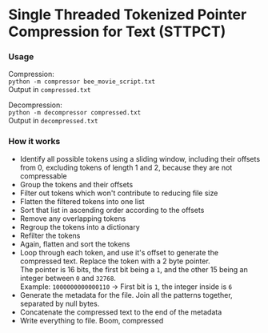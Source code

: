 # Single Threaded Tokenized Pointer Compression for Text (STTPCT)

### Usage 
Compression:  
`python -m compressor bee_movie_script.txt`  
Output in `compressed.txt`

Decompression:  
`python -m decompressor compressed.txt`  
Output in `decompressed.txt`

### How it works
- Identify all possible tokens using a sliding window, including their offsets from 0, excluding tokens of length 1 and 2, because they are not compressable
- Group the tokens and their offsets
- Filter out tokens which won't contribute to reducing file size
- Flatten the filtered tokens into one list
- Sort that list in ascending order according to the offsets
- Remove any overlapping tokens
- Regroup the tokens into a dictionary
- Refilter the tokens
- Again, flatten and sort the tokens
- Loop through each token, and use it's offset to generate the compressed text. Replace the token with a 2 byte pointer.  
The pointer is 16 bits, the first bit being a `1`, and the other 15 being an integer between `0` and `32768`.  
Example: `1000000000000110` -> First bit is `1`, the integer inside is `6`
- Generate the metadata for the file. Join all the patterns together, separated by null bytes.
- Concatenate the compressed text to the end of the metadata
- Write everything to file. Boom, compressed